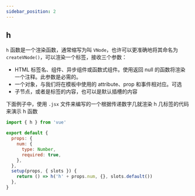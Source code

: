 ```yaml
---
sidebar_position: 2
---
```


## h

`h` 函数是一个渲染函数，通常缩写为叫 `VNode`，也许可以更准确地将其命名为 `createVNode()`，可以渲染一个标签，接收三个参数：

- HTML 标签名、组件、异步组件或函数式组件。使用返回 null 的函数将渲染一个注释。此参数是必需的。
- 一个对象，与我们将在模板中使用的 attribute、prop 和事件相对应。可选
- 子节点，或者是标签的内容，也可以是默认插槽的内容

下面例子中，使用 `.jsx` 文件来编写的一个根据传递数字几就渲染 h 几标签的代码来演示 h 函数

```js
import { h } from 'vue'

export default {
  props: {
    num: {
      type: Number,
      required: true,
    },
  },
  setup(props, { slots }) {
    return () => h('h' + props.num, {}, slots.default())
  },
}
```

